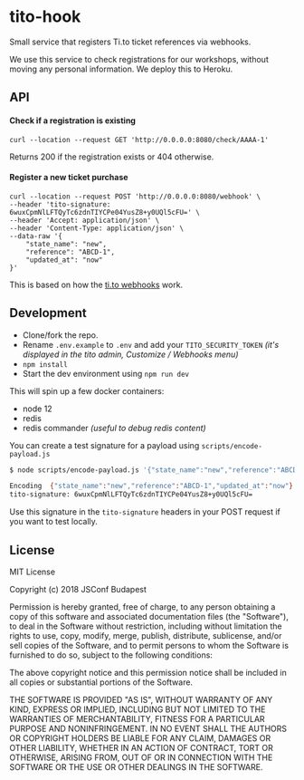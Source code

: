 # tito-hook

Small service that registers Ti.to ticket references via webhooks.

We use this service to check registrations for our workshops, without moving any personal information. We deploy this to Heroku.

## API

#### Check if a registration is existing

```
curl --location --request GET 'http://0.0.0.0:8080/check/AAAA-1'
```

Returns 200 if the registration exists or 404 otherwise.

#### Register a new ticket purchase

```
curl --location --request POST 'http://0.0.0.0:8080/webhook' \
--header 'tito-signature: 6wuxCpmNlLFTQyTc6zdnTIYCPe04YusZ8+y0UQl5cFU=' \
--header 'Accept: application/json' \
--header 'Content-Type: application/json' \
--data-raw '{
    "state_name": "new",
    "reference": "ABCD-1",
    "updated_at": "now"
}'
````

This is based on how the [ti.to webhooks](https://ti.to/docs/api/admin#webhooks-payloads) work.

## Development

- Clone/fork the repo.
- Rename `.env.example` to `.env` and add your `TITO_SECURITY_TOKEN` _(it's displayed in the tito admin, Customize / Webhooks menu)_
- `npm install`
- Start the dev environment using `npm run dev`

This will spin up a few docker containers:

- node 12
- redis
- redis commander _(useful to debug redis content)_

You can create a test signature for a payload using `scripts/encode-payload.js`


```bash
$ node scripts/encode-payload.js '{"state_name":"new","reference":"ABCD-1","updated_at":"now"}'

Encoding  {"state_name":"new","reference":"ABCD-1","updated_at":"now"}
tito-signature: 6wuxCpmNlLFTQyTc6zdnTIYCPe04YusZ8+y0UQl5cFU=
```

Use this signature in the `tito-signature` headers in your POST request if you want to test locally.


## License

MIT License

Copyright (c) 2018 JSConf Budapest

Permission is hereby granted, free of charge, to any person obtaining a copy
of this software and associated documentation files (the "Software"), to deal
in the Software without restriction, including without limitation the rights
to use, copy, modify, merge, publish, distribute, sublicense, and/or sell
copies of the Software, and to permit persons to whom the Software is
furnished to do so, subject to the following conditions:

The above copyright notice and this permission notice shall be included in all
copies or substantial portions of the Software.

THE SOFTWARE IS PROVIDED "AS IS", WITHOUT WARRANTY OF ANY KIND, EXPRESS OR
IMPLIED, INCLUDING BUT NOT LIMITED TO THE WARRANTIES OF MERCHANTABILITY,
FITNESS FOR A PARTICULAR PURPOSE AND NONINFRINGEMENT. IN NO EVENT SHALL THE
AUTHORS OR COPYRIGHT HOLDERS BE LIABLE FOR ANY CLAIM, DAMAGES OR OTHER
LIABILITY, WHETHER IN AN ACTION OF CONTRACT, TORT OR OTHERWISE, ARISING FROM,
OUT OF OR IN CONNECTION WITH THE SOFTWARE OR THE USE OR OTHER DEALINGS IN THE
SOFTWARE.

